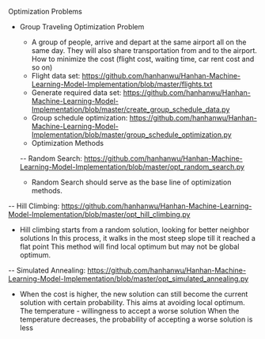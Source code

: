 Optimization Problems


* Group Traveling Optimization Problem

  * A group of people, arrive and depart at the same airport all on the same day. 
  They will also share transportation from and to the airport. How to minimize the cost 
  (flight cost, waiting time, car rent cost and so on)
  * Flight data set: https://github.com/hanhanwu/Hanhan-Machine-Learning-Model-Implementation/blob/master/flights.txt
  * Generate required data set: https://github.com/hanhanwu/Hanhan-Machine-Learning-Model-Implementation/blob/master/create_group_schedule_data.py
  * Group schedule optimization: https://github.com/hanhanwu/Hanhan-Machine-Learning-Model-Implementation/blob/master/group_schedule_optimization.py
  * Optimization Methods
  
  -- Random Search: https://github.com/hanhanwu/Hanhan-Machine-Learning-Model-Implementation/blob/master/opt_random_search.py
  
  * Random Search should serve as the base line of optimization methods.
  

 -- Hill Climbing: https://github.com/hanhanwu/Hanhan-Machine-Learning-Model-Implementation/blob/master/opt_hill_climbing.py
 
  * Hill climbing starts from a random solution, looking for better neighbor solutions
 In this process, it walks in the most steep slope till it reached a flat point
 This method will find local optimum but may not be global optimum.


 -- Simulated Annealing: https://github.com/hanhanwu/Hanhan-Machine-Learning-Model-Implementation/blob/master/opt_simulated_annealing.py
  
  * When the cost is higher, the new solution can still become the current solution with certain probability.
This aims at avoiding local optimum.
The temperature - willingness to accept a worse solution
When the temperature decreases, the probability of accepting a worse solution is less

